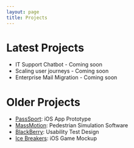 ```yaml
---
layout: page
title: Projects
---
```


# Latest Projects
- IT Support Chatbot - Coming soon
- Scaling user journeys - Coming soon
- Enterprise Mail Migration - Coming soon


# Older Projects
- [PassSport](/projects/pass-sport): iOS App Prototype
- [MassMotion](/projects/massmotion): Pedestrian Simulation Software
- [BlackBerry](/projects/blackberry): Usability Test Design
- [Ice Breakers](/projects/ice-breakers): iOS Game Mockup
